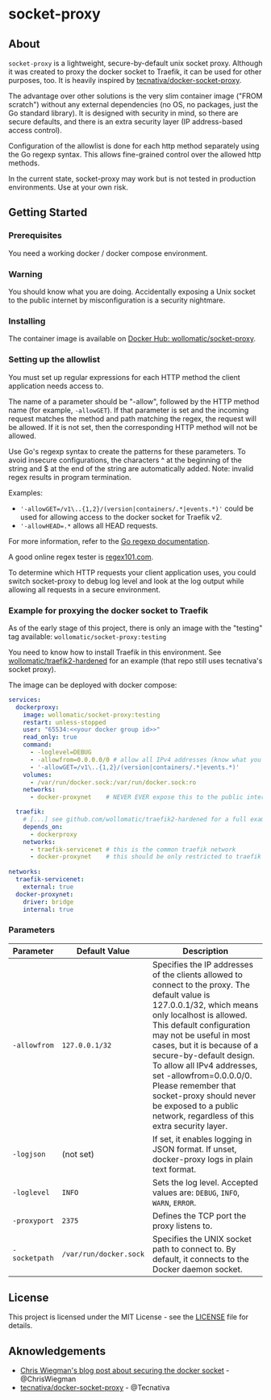 # socket-proxy

## About
`socket-proxy` is a lightweight, secure-by-default unix socket proxy. Although it was created to proxy the docker socket to Traefik, it can be used for other purposes, too.
It is heavily inspired by [tecnativa/docker-socket-proxy](https://github.com/Tecnativa/docker-socket-proxy). 

The advantage over other solutions is the very slim container image ("FROM scratch") without any external dependencies (no OS, no packages, just the Go standard library).
It is designed with security in mind, so there are secure defaults, and there is an extra security layer (IP address-based access control).

Configuration of the allowlist is done for each http method separately using the Go regexp syntax. This allows fine-grained control over the allowed http methods.

In the current state, socket-proxy may work but is not tested in production environments. Use at your own risk.

## Getting Started

### Prerequisites

You need a working docker / docker compose environment.

### Warning

You should know what you are doing. Accidentally exposing a Unix socket to the public internet by misconfiguration is a security nightmare.

### Installing

The container image is available on [Docker Hub: wollomatic/socket-proxy](https://hub.docker.com/r/wollomatic/socket-proxy).

### Setting up the allowlist

You must set up regular expressions for each HTTP method the client application needs access to.

The name of a parameter should be "-allow", followed by the HTTP method name (for example, `-allowGET`). If that parameter is set and the incoming request matches the method and path matching the regex, the request will be allowed. If it is not set, then the corresponding HTTP method will not be allowed.

Use Go's regexp syntax to create the patterns for these parameters. To avoid insecure configurations, the characters ^ at the beginning of the string and $ at the end of the string are automatically added. Note: invalid regex results in program termination.

Examples:
+ `'-allowGET=/v1\..{1,2}/(version|containers/.*|events.*)'` could be used for allowing access to the docker socket for Traefik v2.
+ `'-allowHEAD=.*` allows all HEAD requests.

For more information, refer to the [Go regexp documentation](https://golang.org/pkg/regexp/syntax/).

A good online regex tester is [regex101.com](https://regex101.com/).

To determine which HTTP requests your client application uses, you could switch socket-proxy to debug log level and look at the log output while allowing all requests in a secure environment.

### Example for proxying the docker socket to Traefik

As of the early stage of this project, there is only an image with the "testing" tag available: ``wollomatic/socket-proxy:testing``

You need to know how to install Traefik in this environment. See [wollomatic/traefik2-hardened](https://github.com/wollomatic/traefik2-hardened) for an example (that repo still uses tecnativa's socket proxy).

The image can be deployed with docker compose:

``` compose.yaml
services:
  dockerproxy:
    image: wollomatic/socket-proxy:testing
    restart: unless-stopped
    user: "65534:<<your docker group id>>"
    read_only: true
    command:
      - -loglevel=DEBUG
      - -allowfrom=0.0.0.0/0 # allow all IPv4 addresses (know what you are doing!)
      - '-allowGET=/v1\..{1,2}/(version|containers/.*|events.*)'
    volumes:
      - /var/run/docker.sock:/var/run/docker.sock:ro
    networks:
      - docker-proxynet    # NEVER EVER expose this to the public internet!

  traefik:
    # [...] see github.com/wollomatic/traefik2-hardened for a full example
    depends_on:
      - dockerproxy
    networks:
      - traefik-servicenet # this is the common traefik network
      - docker-proxynet    # this should be only restricted to traefik and socket-proxy
  
networks:
  traefik-servicenet:
    external: true
  docker-proxynet:
    driver: bridge
    internal: true
```

### Parameters

| Parameter   | Default Value        | Description                                                                                                                                                                                                                                                                                                                                                                                                                                    |
|-------------|----------------------|------------------------------------------------------------------------------------------------------------------------------------------------------------------------------------------------------------------------------------------------------------------------------------------------------------------------------------------------------------------------------------------------------------------------------------------------|
| `-allowfrom`  | `127.0.0.1/32`         | Specifies the IP addresses of the clients allowed to connect to the proxy. The default value is 127.0.0.1/32, which means only localhost is allowed. This default configuration may not be useful in most cases, but it is because of a secure-by-default design. To allow all IPv4 addresses, set -allowfrom=0.0.0.0/0. Please remember that socket-proxy should never be exposed to a public network, regardless of this extra security layer. |
| `-logjson`    | (not set)            | If set, it enables logging in JSON format. If unset, docker-proxy logs in plain text format.                                                                                                                                                                                                                                                                                                                                                   |
| `-loglevel`   | `INFO`                 | Sets the log level. Accepted values are: `DEBUG`, `INFO`, `WARN`, `ERROR`.                                                                                                                                                                                                                                                                                                                                                                      |
| `-proxyport`  | `2375`                 | Defines the TCP port the proxy listens to.                                                                                                                                                                                                                                                                                                                                                                                                     |
| `-socketpath` | `/var/run/docker.sock` | Specifies the UNIX socket path to connect to. By default, it connects to the Docker daemon socket.                                                                                                                                                                                                                                                                                                                                             |

## License

This project is licensed under the MIT License - see the [LICENSE](LICENSE) file for details.

## Aknowledgements

+ [Chris Wiegman's blog post about securing the docker socket](https://www.chriswiegman.com/2019/09/securing-the-docker-socket/) - @ChrisWiegman
+ [tecnativa/docker-socket-proxy](https://github.com/Tecnativa/docker-socket-proxy) - @Tecnativa